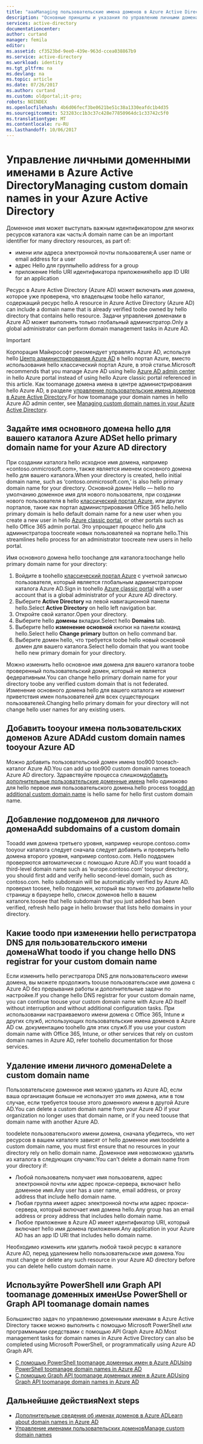 ```yaml
---
title: "aaaManaging пользовательские имена доменов в Azure Active Directory | Документы Microsoft"
description: "Основные принципы и указания по управлению личными доменами в Azure Active Directory"
services: active-directory
documentationcenter: 
author: curtand
manager: femila
editor: 
ms.assetid: cf3523bd-9ee0-439e-963d-ccea038867b9
ms.service: active-directory
ms.workload: identity
ms.tgt_pltfrm: na
ms.devlang: na
ms.topic: article
ms.date: 07/26/2017
ms.author: curtand
ms.custom: oldportal;it-pro;
robots: NOINDEX
ms.openlocfilehash: 4b6d06fecf3be0621be51c38a1330eafdc1b4d35
ms.sourcegitcommit: 523283cc1b3c37c428e77850964dc1c33742c5f0
ms.translationtype: MT
ms.contentlocale: ru-RU
ms.lasthandoff: 10/06/2017
---
```

# <a name="managing-custom-domain-names-in-your-azure-active-directory"></a><span data-ttu-id="48eed-103">Управление личными доменными именами в Azure Active Directory</span><span class="sxs-lookup"><span data-stu-id="48eed-103">Managing custom domain names in your Azure Active Directory</span></span>
<span data-ttu-id="48eed-104">Доменное имя может выступать важным идентификатором для многих ресурсов каталога как часть:</span><span class="sxs-lookup"><span data-stu-id="48eed-104">A domain name can be an important identifier for many directory resources, as part of:</span></span>

* <span data-ttu-id="48eed-105">имени или адреса электронной почты пользователя;</span><span class="sxs-lookup"><span data-stu-id="48eed-105">A user name or email address for a user</span></span>
* <span data-ttu-id="48eed-106">адрес Hello для группы</span><span class="sxs-lookup"><span data-stu-id="48eed-106">hello address for a group</span></span>
* <span data-ttu-id="48eed-107">приложение Hello URI идентификатора приложения</span><span class="sxs-lookup"><span data-stu-id="48eed-107">hello app ID URI for an application</span></span>

<span data-ttu-id="48eed-108">Ресурс в Azure Active Directory (Azure AD) может включать имя домена, которое уже проверена, что владельцем toobe hello каталог, содержащий ресурс hello.</span><span class="sxs-lookup"><span data-stu-id="48eed-108">A resource in Azure Active Directory (Azure AD) can include a domain name that is already verified toobe owned by hello directory that contains hello resource.</span></span> <span data-ttu-id="48eed-109">Задачи управления доменами в Azure AD может выполнять только глобальный администратор.</span><span class="sxs-lookup"><span data-stu-id="48eed-109">Only a global administrator can perform domain management tasks in Azure AD.</span></span>

> [!IMPORTANT]
> <span data-ttu-id="48eed-110">Корпорация Майкрософт рекомендует управлять Azure AD, используя hello [Центр администрирования Azure AD](https://aad.portal.azure.com) в hello портал Azure, вместо использования hello классический портал Azure, в этой статье.</span><span class="sxs-lookup"><span data-stu-id="48eed-110">Microsoft recommends that you manage Azure AD using hello [Azure AD admin center](https://aad.portal.azure.com) in hello Azure portal instead of using hello Azure classic portal referenced in this article.</span></span> <span data-ttu-id="48eed-111">Как toomanage домена имена в центре администрирования hello Azure AD, в разделе [управление пользовательские имена доменов в Azure Active Directory](active-directory-domains-manage-azure-portal.md).</span><span class="sxs-lookup"><span data-stu-id="48eed-111">For how toomanage your domain names in hello Azure AD admin center, see [Managing custom domain names in your Azure Active Directory](active-directory-domains-manage-azure-portal.md).</span></span>

## <a name="set-hello-primary-domain-name-for-your-azure-ad-directory"></a><span data-ttu-id="48eed-112">Задайте имя основного домена hello для вашего каталога Azure AD</span><span class="sxs-lookup"><span data-stu-id="48eed-112">Set hello primary domain name for your Azure AD directory</span></span>
<span data-ttu-id="48eed-113">При создании каталога hello исходное имя домена, например «contoso.onmicrosoft.com», также является именем основного домена hello для вашего каталога.</span><span class="sxs-lookup"><span data-stu-id="48eed-113">When your directory is created, hello initial domain name, such as ‘contoso.onmicrosoft.com,’ is also hello primary domain name for your directory.</span></span> <span data-ttu-id="48eed-114">Основной домен Hello — hello по умолчанию доменное имя для нового пользователя, при создании нового пользователя в hello [классический портал Azure](https://manage.windowsazure.com/), или других порталов, такие как портал администрирования Office 365 hello.</span><span class="sxs-lookup"><span data-stu-id="48eed-114">hello primary domain is hello default domain name for a new user when you create a new user in hello [Azure classic portal](https://manage.windowsazure.com/), or other portals such as hello Office 365 admin portal.</span></span> <span data-ttu-id="48eed-115">Это упрощает процесс hello для администратора toocreate новых пользователей на портале hello.</span><span class="sxs-lookup"><span data-stu-id="48eed-115">This streamlines hello process for an administrator toocreate new users in hello portal.</span></span>

<span data-ttu-id="48eed-116">Имя основного домена hello toochange для каталога:</span><span class="sxs-lookup"><span data-stu-id="48eed-116">toochange hello primary domain name for your directory:</span></span>

1. <span data-ttu-id="48eed-117">Войдите в toohello [классический портал Azure](https://manage.windowsazure.com/) с учетной записью пользователя, который является глобальным администратором каталога Azure AD.</span><span class="sxs-lookup"><span data-stu-id="48eed-117">Sign in toohello [Azure classic portal](https://manage.windowsazure.com/) with a user account that is a global administrator of your Azure AD directory.</span></span>
2. <span data-ttu-id="48eed-118">Выберите **Active Directory** на левой навигационной панели hello.</span><span class="sxs-lookup"><span data-stu-id="48eed-118">Select **Active Directory** on hello left navigation bar.</span></span>
3. <span data-ttu-id="48eed-119">Откройте свой каталог.</span><span class="sxs-lookup"><span data-stu-id="48eed-119">Open your directory.</span></span>
4. <span data-ttu-id="48eed-120">Выберите hello **домены** вкладки.</span><span class="sxs-lookup"><span data-stu-id="48eed-120">Select hello **Domains** tab.</span></span>
5. <span data-ttu-id="48eed-121">Выберите hello **изменение основной** кнопки на панели команд hello.</span><span class="sxs-lookup"><span data-stu-id="48eed-121">Select hello **Change primary** button on hello command bar.</span></span>
6. <span data-ttu-id="48eed-122">Выберите домен hello, что требуется toobe hello новый основной домен для вашего каталога.</span><span class="sxs-lookup"><span data-stu-id="48eed-122">Select hello domain that you want toobe hello new primary domain for your directory.</span></span>

<span data-ttu-id="48eed-123">Можно изменить hello основное имя домена для вашего каталога toobe проверенный пользовательский домен, который не является федеративным.</span><span class="sxs-lookup"><span data-stu-id="48eed-123">You can change hello primary domain name for your directory toobe any verified custom domain that is not federated.</span></span> <span data-ttu-id="48eed-124">Изменение основного домена hello для вашего каталога не изменит приветствия имен пользователей для всех существующих пользователей.</span><span class="sxs-lookup"><span data-stu-id="48eed-124">Changing hello primary domain for your directory will not change hello user names for any existing users.</span></span>

## <a name="add-custom-domain-names-tooyour-azure-ad"></a><span data-ttu-id="48eed-125">Добавить tooyour имена пользовательских доменов Azure AD</span><span class="sxs-lookup"><span data-stu-id="48eed-125">Add custom domain names tooyour Azure AD</span></span>
<span data-ttu-id="48eed-126">Можно добавить пользовательский домен имена too900 tooeach-каталог Azure AD.</span><span class="sxs-lookup"><span data-stu-id="48eed-126">You can add up too900 custom domain names tooeach Azure AD directory.</span></span> <span data-ttu-id="48eed-127">Здравствуйте процесса слишком[добавить дополнительные пользовательские доменные имена](active-directory-add-domain.md) hello одинаково для hello первое имя пользовательского домена.</span><span class="sxs-lookup"><span data-stu-id="48eed-127">hello process too[add an additional custom domain name](active-directory-add-domain.md) is hello same for hello first custom domain name.</span></span>

## <a name="add-subdomains-of-a-custom-domain"></a><span data-ttu-id="48eed-128">Добавление поддоменов для личного домена</span><span class="sxs-lookup"><span data-stu-id="48eed-128">Add subdomains of a custom domain</span></span>
<span data-ttu-id="48eed-129">Tooadd имя домена третьего уровня, например «europe.contoso.com» tooyour каталога следует сначала следует добавить и проверить hello домена второго уровня, например contoso.com. Hello поддомен проверяются автоматически с помощью Azure AD.</span><span class="sxs-lookup"><span data-stu-id="48eed-129">If you want tooadd a third-level domain name such as ‘europe.contoso.com’ tooyour directory, you should first add and verify hello second-level domain, such as contoso.com. hello subdomain will be automatically verified by Azure AD.</span></span> <span data-ttu-id="48eed-130">проверил toosee, hello поддомен, который вы только что добавили hello страницу в браузере hello, список доменов hello в вашем каталоге.</span><span class="sxs-lookup"><span data-stu-id="48eed-130">toosee that hello subdomain that you just added has been verified, refresh hello page in hello browser that lists hello domains in your directory.</span></span>

## <a name="what-toodo-if-you-change-hello-dns-registrar-for-your-custom-domain-name"></a><span data-ttu-id="48eed-131">Какие toodo при изменении hello регистратора DNS для пользовательского имени домена</span><span class="sxs-lookup"><span data-stu-id="48eed-131">What toodo if you change hello DNS registrar for your custom domain name</span></span>
<span data-ttu-id="48eed-132">Если изменить hello регистратора DNS для пользовательского имени домена, вы можете продолжить toouse пользовательское имя домена с Azure AD без прерывания работы и дополнительные задачи по настройке.</span><span class="sxs-lookup"><span data-stu-id="48eed-132">If you change hello DNS registrar for your custom domain name, you can continue toouse your custom domain name with Azure AD itself without interruption and without additional configuration tasks.</span></span> <span data-ttu-id="48eed-133">При использовании настраиваемого имени домена с Office 365, Intune и других служб, использующих пользовательские имена доменов в Azure AD см. документацию toohello для этих служб.</span><span class="sxs-lookup"><span data-stu-id="48eed-133">If you use your custom domain name with Office 365, Intune, or other services that rely on custom domain names in Azure AD, refer toohello documentation for those services.</span></span>

## <a name="delete-a-custom-domain-name"></a><span data-ttu-id="48eed-134">Удаление имени личного домена</span><span class="sxs-lookup"><span data-stu-id="48eed-134">Delete a custom domain name</span></span>
<span data-ttu-id="48eed-135">Пользовательское доменное имя можно удалить из Azure AD, если ваша организация больше не использует это имя домена, или в том случае, если требуется toouse этого доменного имени в другой Azure AD.</span><span class="sxs-lookup"><span data-stu-id="48eed-135">You can delete a custom domain name from your Azure AD if your organization no longer uses that domain name, or if you need toouse that domain name with another Azure AD.</span></span>

<span data-ttu-id="48eed-136">toodelete пользовательского имени домена, сначала убедитесь, что нет ресурсов в вашем каталоге зависят от hello доменное имя.</span><span class="sxs-lookup"><span data-stu-id="48eed-136">toodelete a custom domain name, you must first ensure that no resources in your directory rely on hello domain name.</span></span> <span data-ttu-id="48eed-137">Доменное имя невозможно удалить из каталога в следующих случаях:</span><span class="sxs-lookup"><span data-stu-id="48eed-137">You can't delete a domain name from your directory if:</span></span>

* <span data-ttu-id="48eed-138">Любой пользователь получает имя пользователя, адрес электронной почты или адрес прокси-сервера, включают hello доменное имя.</span><span class="sxs-lookup"><span data-stu-id="48eed-138">Any user has a user name, email address, or proxy address that include hello domain name.</span></span>
* <span data-ttu-id="48eed-139">Любая группа имеет адрес электронной почты или адрес прокси-сервера, который включает имя домена hello.</span><span class="sxs-lookup"><span data-stu-id="48eed-139">Any group has an email address or proxy address that includes hello domain name.</span></span>
* <span data-ttu-id="48eed-140">Любое приложение в Azure AD имеет идентификатор URI, который включает hello имя домена приложения.</span><span class="sxs-lookup"><span data-stu-id="48eed-140">Any application in your Azure AD has an app ID URI that includes hello domain name.</span></span>

<span data-ttu-id="48eed-141">Необходимо изменить или удалить любой такой ресурс в каталоге Azure AD, перед удалением hello пользовательское имя домена.</span><span class="sxs-lookup"><span data-stu-id="48eed-141">You must change or delete any such resource in your Azure AD directory before you can delete hello custom domain name.</span></span>

## <a name="use-powershell-or-graph-api-toomanage-domain-names"></a><span data-ttu-id="48eed-142">Используйте PowerShell или Graph API toomanage доменных имен</span><span class="sxs-lookup"><span data-stu-id="48eed-142">Use PowerShell or Graph API toomanage domain names</span></span>
<span data-ttu-id="48eed-143">Большинство задач по управлению доменными именами в Azure Active Directory также можно выполнить с помощью Microsoft PowerShell или программными средствами с помощью API Graph Azure AD.</span><span class="sxs-lookup"><span data-stu-id="48eed-143">Most management tasks for domain names in Azure Active Directory can also be completed using Microsoft PowerShell, or programmatically using Azure AD Graph API.</span></span>

* [<span data-ttu-id="48eed-144">С помощью PowerShell toomanage доменных имен в Azure AD</span><span class="sxs-lookup"><span data-stu-id="48eed-144">Using PowerShell toomanage domain names in Azure AD</span></span>](https://msdn.microsoft.com/library/azure/e1ef403f-3347-4409-8f46-d72dafa116e0#BKMK_ManageDomains)
* [<span data-ttu-id="48eed-145">С помощью Graph API toomanage доменных имен в Azure AD</span><span class="sxs-lookup"><span data-stu-id="48eed-145">Using Graph API toomanage domain names in Azure AD</span></span>](https://msdn.microsoft.com/Library/Azure/Ad/Graph/api/domains-operations)

## <a name="next-steps"></a><span data-ttu-id="48eed-146">Дальнейшие действия</span><span class="sxs-lookup"><span data-stu-id="48eed-146">Next steps</span></span>
* [<span data-ttu-id="48eed-147">Дополнительные сведения об именах доменов в Azure AD</span><span class="sxs-lookup"><span data-stu-id="48eed-147">Learn about domain names in Azure AD</span></span>](active-directory-add-domain-concepts.md)
* [<span data-ttu-id="48eed-148">Управление именами пользовательских доменов</span><span class="sxs-lookup"><span data-stu-id="48eed-148">Manage custom domain names</span></span>](active-directory-add-manage-domain-names.md)

